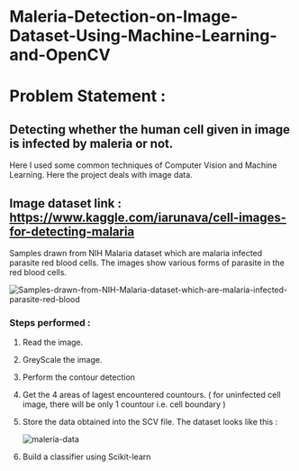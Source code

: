 # Maleria-Detection-on-Image-Dataset-Using-Machine-Learning-and-OpenCV

# Problem Statement :
## Detecting whether the human cell given in image is infected by maleria or not.

Here I used some common techniques of Computer Vision and Machine Learning.
Here the project deals with image data.

## Image dataset link : https://www.kaggle.com/iarunava/cell-images-for-detecting-malaria

Samples drawn from NIH Malaria dataset which are malaria infected parasite red blood cells. The images show various forms of parasite in the red blood cells.

![Samples-drawn-from-NIH-Malaria-dataset-which-are-malaria-infected-parasite-red-blood](https://user-images.githubusercontent.com/19407823/94339059-ad31cc80-0014-11eb-9a1b-b8adb3c35cbd.jpg)

### Steps performed : 

1. Read the image.
2. GreyScale the image.
3. Perform the contour detection
4. Get the 4 areas of lagest encountered countours.
  ( for uninfected cell image, there will be only 1 countour i.e. cell boundary )
  
5. Store the data obtained into the SCV file.
   The dataset looks like this : 
   
   ![maleria-data](https://user-images.githubusercontent.com/19407823/94339271-4c0af880-0016-11eb-925c-80252418b7d6.PNG)
   <br>
6. Build a classifier using Scikit-learn

